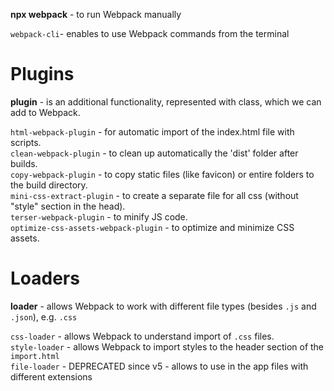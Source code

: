 **npx webpack** - to run Webpack manually<br/>

`webpack-cli`- enables to use Webpack commands from the terminal

# Plugins

**plugin** - is an additional functionality, represented with class, which we can add to Webpack.

`html-webpack-plugin` - for automatic import of the index.html file with scripts.</br>
`clean-webpack-plugin` - to clean up automatically the 'dist' folder after builds.<br/>
`copy-webpack-plugin` - to copy static files (like favicon) or entire folders to the build directory.<br/>
`mini-css-extract-plugin` - to create a separate file for all css (without "style" section in the head).<br/>
`terser-webpack-plugin` - to minify JS code.<br/>
`optimize-css-assets-webpack-plugin` - to optimize and minimize CSS assets.<br/>

# Loaders

__loader__ - allows Webpack to work with different file types (besides `.js` and `.json`), e.g. `.css`

`css-loader` - allows Webpack to understand import of `.css` files.<br/>
`style-loader` - allows Webpack to import styles to the header section of the `import.html`<br/>
`file-loader` - DEPRECATED since v5 - allows to use in the app files with different extensions 